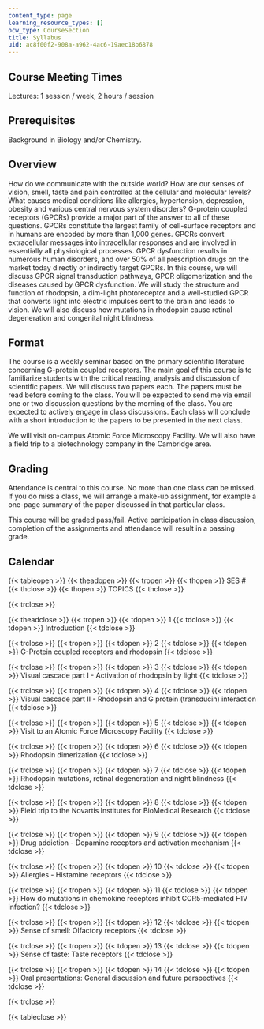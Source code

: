 ```yaml
---
content_type: page
learning_resource_types: []
ocw_type: CourseSection
title: Syllabus
uid: ac8f00f2-908a-a962-4ac6-19aec18b6878
---
```


Course Meeting Times
--------------------

Lectures: 1 session / week, 2 hours / session

Prerequisites
-------------

Background in Biology and/or Chemistry.

Overview
--------

How do we communicate with the outside world? How are our senses of vision, smell, taste and pain controlled at the cellular and molecular levels? What causes medical conditions like allergies, hypertension, depression, obesity and various central nervous system disorders? G-protein coupled receptors (GPCRs) provide a major part of the answer to all of these questions. GPCRs constitute the largest family of cell-surface receptors and in humans are encoded by more than 1,000 genes. GPCRs convert extracellular messages into intracellular responses and are involved in essentially all physiological processes. GPCR dysfunction results in numerous human disorders, and over 50% of all prescription drugs on the market today directly or indirectly target GPCRs. In this course, we will discuss GPCR signal transduction pathways, GPCR oligomerization and the diseases caused by GPCR dysfunction. We will study the structure and function of rhodopsin, a dim-light photoreceptor and a well-studied GPCR that converts light into electric impulses sent to the brain and leads to vision. We will also discuss how mutations in rhodopsin cause retinal degeneration and congenital night blindness.

Format
------

The course is a weekly seminar based on the primary scientific literature concerning G-protein coupled receptors. The main goal of this course is to familiarize students with the critical reading, analysis and discussion of scientific papers. We will discuss two papers each. The papers must be read before coming to the class. You will be expected to send me via email one or two discussion questions by the morning of the class. You are expected to actively engage in class discussions. Each class will conclude with a short introduction to the papers to be presented in the next class.

We will visit on-campus Atomic Force Microscopy Facility. We will also have a field trip to a biotechnology company in the Cambridge area.

Grading
-------

Attendance is central to this course. No more than one class can be missed. If you do miss a class, we will arrange a make-up assignment, for example a one-page summary of the paper discussed in that particular class.

This course will be graded pass/fail. Active participation in class discussion, completion of the assignments and attendance will result in a passing grade.

Calendar
--------

{{< tableopen >}}
{{< theadopen >}}
{{< tropen >}}
{{< thopen >}}
SES #
{{< thclose >}}
{{< thopen >}}
TOPICS
{{< thclose >}}

{{< trclose >}}

{{< theadclose >}}
{{< tropen >}}
{{< tdopen >}}
1
{{< tdclose >}}
{{< tdopen >}}
Introduction
{{< tdclose >}}

{{< trclose >}}
{{< tropen >}}
{{< tdopen >}}
2
{{< tdclose >}}
{{< tdopen >}}
G-Protein coupled receptors and rhodopsin
{{< tdclose >}}

{{< trclose >}}
{{< tropen >}}
{{< tdopen >}}
3
{{< tdclose >}}
{{< tdopen >}}
Visual cascade part I - Activation of rhodopsin by light
{{< tdclose >}}

{{< trclose >}}
{{< tropen >}}
{{< tdopen >}}
4
{{< tdclose >}}
{{< tdopen >}}
Visual cascade part II - Rhodopsin and G protein (transducin) interaction
{{< tdclose >}}

{{< trclose >}}
{{< tropen >}}
{{< tdopen >}}
5
{{< tdclose >}}
{{< tdopen >}}
Visit to an Atomic Force Microscopy Facility
{{< tdclose >}}

{{< trclose >}}
{{< tropen >}}
{{< tdopen >}}
6
{{< tdclose >}}
{{< tdopen >}}
Rhodopsin dimerization
{{< tdclose >}}

{{< trclose >}}
{{< tropen >}}
{{< tdopen >}}
7
{{< tdclose >}}
{{< tdopen >}}
Rhodopsin mutations, retinal degeneration and night blindness
{{< tdclose >}}

{{< trclose >}}
{{< tropen >}}
{{< tdopen >}}
8
{{< tdclose >}}
{{< tdopen >}}
Field trip to the Novartis Institutes for BioMedical Research
{{< tdclose >}}

{{< trclose >}}
{{< tropen >}}
{{< tdopen >}}
9
{{< tdclose >}}
{{< tdopen >}}
Drug addiction - Dopamine receptors and activation mechanism
{{< tdclose >}}

{{< trclose >}}
{{< tropen >}}
{{< tdopen >}}
10
{{< tdclose >}}
{{< tdopen >}}
Allergies - Histamine receptors
{{< tdclose >}}

{{< trclose >}}
{{< tropen >}}
{{< tdopen >}}
11
{{< tdclose >}}
{{< tdopen >}}
How do mutations in chemokine receptors inhibit CCR5-mediated HIV infection?
{{< tdclose >}}

{{< trclose >}}
{{< tropen >}}
{{< tdopen >}}
12
{{< tdclose >}}
{{< tdopen >}}
Sense of smell: Olfactory receptors
{{< tdclose >}}

{{< trclose >}}
{{< tropen >}}
{{< tdopen >}}
13
{{< tdclose >}}
{{< tdopen >}}
Sense of taste: Taste receptors
{{< tdclose >}}

{{< trclose >}}
{{< tropen >}}
{{< tdopen >}}
14
{{< tdclose >}}
{{< tdopen >}}
Oral presentations: General discussion and future perspectives
{{< tdclose >}}

{{< trclose >}}

{{< tableclose >}}